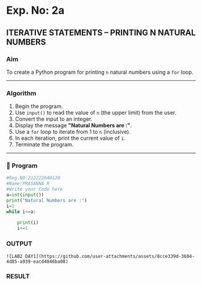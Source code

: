# Exp. No: 2a  
## ITERATIVE STATEMENTS – PRINTING N NATURAL NUMBERS

###  Aim
To create a Python program for printing `n` natural numbers using a `for` loop.

---

###  Algorithm

1. Begin the program.
2. Use `input()` to read the value of `n` (the upper limit) from the user.
3. Convert the input to an integer.
4. Display the message **"Natural Numbers are :"**.
5. Use a `for` loop to iterate from 1 to `n` (inclusive).
6. In each iteration, print the current value of `i`.
7. Terminate the program.

---

### 🧾 Program

```python
#Reg.NO:212222040120
#Name:PRASANNA R
#Write your Code here
a=int(input())
print("Natural Numbers are :")
i=1
while i<=a:
    
    print(i)
    i+=1
```
### OUTPUT
```
![LAB2 DAY1](https://github.com/user-attachments/assets/8cce339d-3604-4d85-a939-eacd4846ba08)

```
### RESULT
```

```
